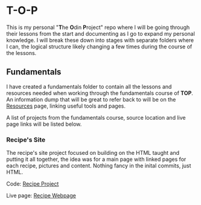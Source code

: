 # T-O-P

This is my personal "**T**he **O**din **P**roject" repo where I will be going through their lessons from the start and documenting as I go to expand my personal knowledge. I will break these down into stages with separate folders where I can, the logical structure likely changing a few times during the course of the lessons.

## Fundamentals

I have created a fundamentals folder to contain all the lessons and resources needed when working through the fundamentals course of **TOP**. An information dump that will be great to refer back to will be on the [Resources](/Fundamentals/HTML/ReferencePoints/Resources.html) page, linking useful tools and pages.

A list of projects from the fundamentals course, source location and live page links will be listed below.

### Recipe's Site

The recipe's site project focused on building on the HTML taught and putting it all together, the idea was for a main page with linked pages for each recipe, pictures and content. Nothing fancy in the inital commits, just HTML.

Code: [Recipe Project](https://github.com/rlyons38/T-O-P/tree/main/Fundamentals/HTML/Recipe%20Project)

Live page: [Recipe Webpage](https://rlyons38.github.io/T-O-P/Fundamentals/HTML/Recipe%20Project/)